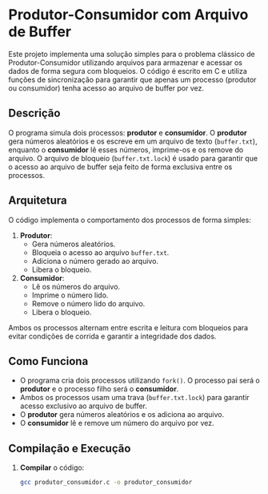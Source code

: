 # Produtor-Consumidor com Arquivo de Buffer

Este projeto implementa uma solução simples para o problema clássico de Produtor-Consumidor utilizando arquivos para armazenar e acessar os dados de forma segura com bloqueios. O código é escrito em C e utiliza funções de sincronização para garantir que apenas um processo (produtor ou consumidor) tenha acesso ao arquivo de buffer por vez.

## Descrição

O programa simula dois processos: **produtor** e **consumidor**. O **produtor** gera números aleatórios e os escreve em um arquivo de texto (`buffer.txt`), enquanto o **consumidor** lê esses números, imprime-os e os remove do arquivo. O arquivo de bloqueio (`buffer.txt.lock`) é usado para garantir que o acesso ao arquivo de buffer seja feito de forma exclusiva entre os processos.

## Arquitetura

O código implementa o comportamento dos processos de forma simples:
1. **Produtor**:
   - Gera números aleatórios.
   - Bloqueia o acesso ao arquivo `buffer.txt`.
   - Adiciona o número gerado ao arquivo.
   - Libera o bloqueio.
2. **Consumidor**:
   - Lê os números do arquivo.
   - Imprime o número lido.
   - Remove o número lido do arquivo.
   - Libera o bloqueio.

Ambos os processos alternam entre escrita e leitura com bloqueios para evitar condições de corrida e garantir a integridade dos dados.

## Como Funciona

- O programa cria dois processos utilizando `fork()`. O processo pai será o **produtor** e o processo filho será o **consumidor**.
- Ambos os processos usam uma trava (`buffer.txt.lock`) para garantir acesso exclusivo ao arquivo de buffer.
- O **produtor** gera números aleatórios e os adiciona ao arquivo.
- O **consumidor** lê e remove um número do arquivo por vez.

## Compilação e Execução

1. **Compilar** o código:
   ```bash
   gcc produtor_consumidor.c -o produtor_consumidor
